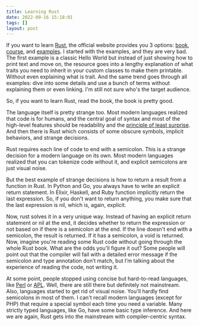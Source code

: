 ```yaml
---
title: Learning Rust
date: 2022-09-16 15:18:01
tags: []
layout: post
---
```


If you want to learn [Rust](https://www.rust-lang.org/), the official website provides you 3 options: [book](https://doc.rust-lang.org/book/), [course](https://github.com/rust-lang/rustlings/), and [examples](https://doc.rust-lang.org/stable/rust-by-example/). I started with the examples, and they are very bad. The first example is a classic Hello World but instead of just showing how to print text and move on, the resource goes into a lengthy explanation of what traits you need to inherit in your custom classes to make them printable. Without even explaining what is trait.  And the same trend goes through all examples: dive into some details and use a bunch of terms without explaining them or even linking. I'm still not sure who's the target audience.

So, if you want to learn Rust, read the book, the book is pretty good.

The language itself is pretty strange too. Most modern languages realized that code is for humans, and the central goal of syntax and most of the high-level features should be readability and the [principle of least surprise](https://en.wikipedia.org/wiki/Principle_of_least_astonishment). And then there is Rust which consists of some obscure symbols, implicit behaviors, and strange decisions.

Rust requires each line of code to end with a semicolon. This is a strange decision for a modern language on its own. Most modern languages realized that you can tokenize code without it, and explicit semicolons are just visual noise.

But the best example of strange decisions is how to return a result from a function in Rust. In Python and Go, you always have to write an explicit return statement. In Elixir, Haskell, and Ruby function implicitly return the last expression. So, if you don't want to return anything, you make sure that the last expression is nil, which is, again, explicit.

Now, rust solves it in a very unique way. Instead of having an explicit return statement or nil at the end, it decides whether to return the expression or not based on if there is a semicolon at the end. If the line doesn't end with a semicolon, the result is returned. If it has a semicolon, a void is returned. Now, imagine you're reading some Rust code without going through the whole Rust book. What are the odds you'll figure it out? Some people will point out that the compiler will fail with a detailed error message if the semicolon and type annotation don’t match, but I’m talking about the experience of reading the code, not writing it.

At some point, people stopped using concise but hard-to-read languages, like [Perl](https://en.wikipedia.org/wiki/Perl) or [APL](https://en.wikipedia.org/wiki/APL_(programming_language)). Well, there are still there but definitely not mainstream.  Also, languages started to get rid of visual noise. You'll hardly find semicolons in most of them. I can't recall modern languages (except for PHP) that require a special symbol each time you need a variable. Many strictly typed languages, like Go, have some basic type inference.  And here we are again, Rust gets into the mainstream with compiler-centric syntax.
